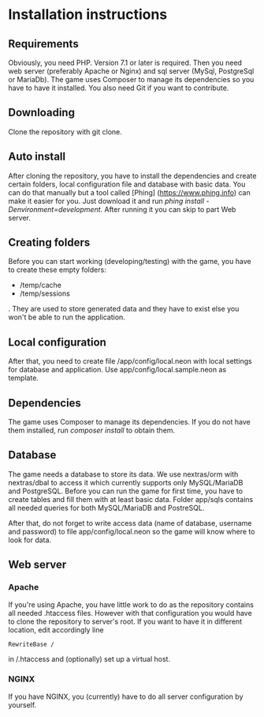 Installation instructions
=========================

Requirements
------------
Obviously, you need PHP. Version 7.1 or later is required. Then you need web server (preferably Apache or Nginx) and sql server (MySql, PostgreSql or MariaDb).
The game uses Composer to manage its dependencies so you have to have it installed. You also need Git if you want to contribute.

Downloading
-----------
Clone the repository with git clone.

Auto install
------------

After cloning the repository, you have to install the dependencies and create certain folders, local configuration file and database with basic data. You can do that manually but a tool called [Phing] (https://www.phing.info) can make it easier for you. Just download it and run *phing install -Denvironment=development*. After running it you can skip to part Web server.

Creating folders
----------------
Before you can start working (developing/testing) with the game, you have to create these empty folders:

- /temp/cache
- /temp/sessions

. They are used to store generated data and they have to exist else you won't be able to run the application.

Local configuration
-------------------
After that, you need to create file /app/config/local.neon with local settings for database and application. Use app/config/local.sample.neon as template.

Dependencies
------------
The game uses Composer to manage its dependencies. If you do not have them installed, run *composer install* to obtain them.

Database
--------
The game needs a database to store its data. We use nextras/orm with nextras/dbal to access it which currently supports only MySQL/MariaDB and PostgreSQL. Before you can run the game for first time, you have to create tables and fill them with at least basic data. Folder app/sqls contains all needed queries for both MySQL/MariaDB and PostreSQL.

After that, do not forget to write access data (name of database, username and password) to file app/config/local.neon so the game will know where to look for data.

Web server
----------
### Apache
If you're using Apache, you have little work to do as the repository contains all needed .htaccess files. However with that configuration you would have to clone the repository to server's root. If you want to have it in different location, edit accordingly line

```
RewriteBase /
```

in /.htaccess and (optionally) set up a virtual host.
### NGINX
If you have NGINX, you (currently) have to do all server configuration by yourself.
